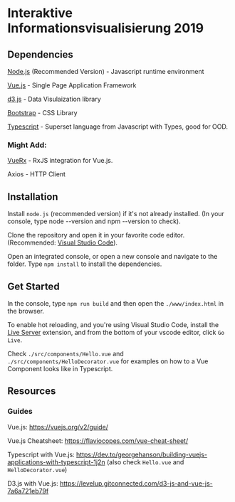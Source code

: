 # Interaktive Informationsvisualisierung 2019

## Dependencies

[Node.js](https://nodejs.org/en/) (Recommended Version) - Javascript runtime environment

[Vue.js](https://vuejs.org/) - Single Page Application Framework

[d3.js](https://d3js.org/) - Data Visulaization library

[Bootstrap](https://getbootstrap.com/) - CSS Library

[Typescript](https://www.typescriptlang.org/) - Superset language from Javascript with Types, good for OOD.

### Might Add:

[VueRx](https://github.com/vuejs/vue-rx) - RxJS integration for Vue.js.

Axios - HTTP Client


## Installation

Install `node.js` (recommended version) if it's not already installed. (In your console, type node --version and npm --version to check).

Clone the repository and open it in your favorite code editor. (Recommended: [Visual Studio Code](https://code.visualstudio.com/)).

Open an integrated console, or open a new console and navigate to the folder. Type `npm install` to install the dependencies.

## Get Started

In the console, type `npm run build` and then open the `./www/index.html` in the browser.

To enable hot reloading, and you're using Visual Studio Code, install the [Live Server](https://marketplace.visualstudio.com/items?itemName=ritwickdey.LiveServer) extension, and from the bottom of your vscode editor, click `Go Live`.

Check `./src/components/Hello.vue` and `./src/components/HelloDecorator.vue` for examples on how to a Vue Component looks like in Typescript.

## Resources

### Guides

Vue.js: https://vuejs.org/v2/guide/

Vue.js Cheatsheet: https://flaviocopes.com/vue-cheat-sheet/

Typescript with Vue.js: https://dev.to/georgehanson/building-vuejs-applications-with-typescript-1j2n (also check `Hello.vue` and `HelloDecorator.vue`)

D3.js with Vue.js: https://levelup.gitconnected.com/d3-js-and-vue-js-7a6a721eb79f

